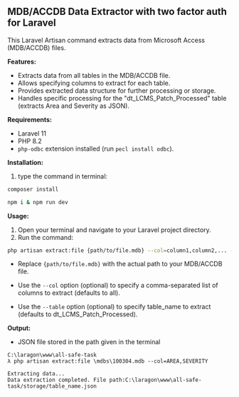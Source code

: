 ## MDB/ACCDB Data Extractor with two factor auth for Laravel
  
This Laravel Artisan command extracts data from Microsoft Access (MDB/ACCDB) files.
  
**Features:**
  
* Extracts data from all tables in the MDB/ACCDB file.
* Allows specifying columns to extract for each table.
* Provides extracted data structure for further processing or storage.
* Handles specific processing for the "dt_LCMS_Patch_Processed" table (extracts Area and Severity as JSON).
  
**Requirements:**
  
* Laravel 11
* PHP 8.2
* `php-odbc` extension installed (run `pecl install odbc`).
  
**Installation:**
  
1. type the command in terminal:
  
```bash
composer install

npm i & npm run dev
```

  
**Usage:**
  
1. Open your terminal and navigate to your Laravel project directory.
2. Run the command:
  
```bash
php artisan extract:file {path/to/file.mdb} --col=column1,column2,... --table=table_name
```
  
* Replace `{path/to/file.mdb}` with the actual path to your MDB/ACCDB file.
* Use the `--col` option (optional) to specify a comma-separated list of columns to extract (defaults to all).
  
* Use the `--table` option (optional) to specify table_name to extract (defaults to dt_LCMS_Patch_Processed).
  
**Output:**
  
* JSON file stored in the path given in the terminal
  
```
C:\laragon\www\all-safe-task
λ php artisan extract:file \mdbs\100304.mdb --col=AREA,SEVERITY
  
Extracting data...
Data extraction completed. File path:C:\laragon\www\all-safe-task/storage/table_name.json
```
  
